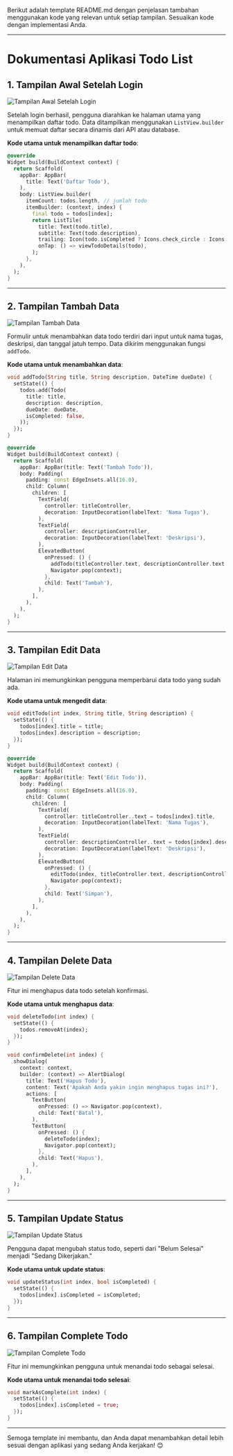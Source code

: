 Berikut adalah template README.md dengan penjelasan tambahan menggunakan kode yang relevan untuk setiap tampilan. Sesuaikan kode dengan implementasi Anda.

---

# Dokumentasi Aplikasi Todo List

## 1. Tampilan Awal Setelah Login

![Tampilan Awal Setelah Login](tampilan_awal_setelah_login.png)

Setelah login berhasil, pengguna diarahkan ke halaman utama yang menampilkan daftar todo. Data ditampilkan menggunakan `ListView.builder` untuk memuat daftar secara dinamis dari API atau database.

**Kode utama untuk menampilkan daftar todo**:  
```dart
@override
Widget build(BuildContext context) {
  return Scaffold(
    appBar: AppBar(
      title: Text('Daftar Todo'),
    ),
    body: ListView.builder(
      itemCount: todos.length, // jumlah todo
      itemBuilder: (context, index) {
        final todo = todos[index];
        return ListTile(
          title: Text(todo.title),
          subtitle: Text(todo.description),
          trailing: Icon(todo.isCompleted ? Icons.check_circle : Icons.circle),
          onTap: () => viewTodoDetails(todo),
        );
      },
    ),
  );
}
```

---

## 2. Tampilan Tambah Data

![Tampilan Tambah Data](tampilan_tambah_data.png)

Formulir untuk menambahkan data todo terdiri dari input untuk nama tugas, deskripsi, dan tanggal jatuh tempo. Data dikirim menggunakan fungsi `addTodo`.

**Kode utama untuk menambahkan data**:  
```dart
void addTodo(String title, String description, DateTime dueDate) {
  setState(() {
    todos.add(Todo(
      title: title,
      description: description,
      dueDate: dueDate,
      isCompleted: false,
    ));
  });
}

@override
Widget build(BuildContext context) {
  return Scaffold(
    appBar: AppBar(title: Text('Tambah Todo')),
    body: Padding(
      padding: const EdgeInsets.all(16.0),
      child: Column(
        children: [
          TextField(
            controller: titleController,
            decoration: InputDecoration(labelText: 'Nama Tugas'),
          ),
          TextField(
            controller: descriptionController,
            decoration: InputDecoration(labelText: 'Deskripsi'),
          ),
          ElevatedButton(
            onPressed: () {
              addTodo(titleController.text, descriptionController.text, DateTime.now());
              Navigator.pop(context);
            },
            child: Text('Tambah'),
          ),
        ],
      ),
    ),
  );
}
```

---

## 3. Tampilan Edit Data

![Tampilan Edit Data](tampilan_edit_data.png)

Halaman ini memungkinkan pengguna memperbarui data todo yang sudah ada.

**Kode utama untuk mengedit data**:  
```dart
void editTodo(int index, String title, String description) {
  setState(() {
    todos[index].title = title;
    todos[index].description = description;
  });
}

@override
Widget build(BuildContext context) {
  return Scaffold(
    appBar: AppBar(title: Text('Edit Todo')),
    body: Padding(
      padding: const EdgeInsets.all(16.0),
      child: Column(
        children: [
          TextField(
            controller: titleController..text = todos[index].title,
            decoration: InputDecoration(labelText: 'Nama Tugas'),
          ),
          TextField(
            controller: descriptionController..text = todos[index].description,
            decoration: InputDecoration(labelText: 'Deskripsi'),
          ),
          ElevatedButton(
            onPressed: () {
              editTodo(index, titleController.text, descriptionController.text);
              Navigator.pop(context);
            },
            child: Text('Simpan'),
          ),
        ],
      ),
    ),
  );
}
```

---

## 4. Tampilan Delete Data

![Tampilan Delete Data](tampilan_delete_data.png)

Fitur ini menghapus data todo setelah konfirmasi.

**Kode utama untuk menghapus data**:  
```dart
void deleteTodo(int index) {
  setState(() {
    todos.removeAt(index);
  });
}

void confirmDelete(int index) {
  showDialog(
    context: context,
    builder: (context) => AlertDialog(
      title: Text('Hapus Todo'),
      content: Text('Apakah Anda yakin ingin menghapus tugas ini?'),
      actions: [
        TextButton(
          onPressed: () => Navigator.pop(context),
          child: Text('Batal'),
        ),
        TextButton(
          onPressed: () {
            deleteTodo(index);
            Navigator.pop(context);
          },
          child: Text('Hapus'),
        ),
      ],
    ),
  );
}
```

---

## 5. Tampilan Update Status

![Tampilan Update Status](tampilan_update_status.png)

Pengguna dapat mengubah status todo, seperti dari "Belum Selesai" menjadi "Sedang Dikerjakan."

**Kode utama untuk update status**:  
```dart
void updateStatus(int index, bool isCompleted) {
  setState(() {
    todos[index].isCompleted = isCompleted;
  });
}
```

---

## 6. Tampilan Complete Todo

![Tampilan Complete Todo](tampilan_complete_todo.png)

Fitur ini memungkinkan pengguna untuk menandai todo sebagai selesai.

**Kode utama untuk menandai todo selesai**:  
```dart
void markAsComplete(int index) {
  setState(() {
    todos[index].isCompleted = true;
  });
}
```

---

Semoga template ini membantu, dan Anda dapat menambahkan detail lebih sesuai dengan aplikasi yang sedang Anda kerjakan! 😊
